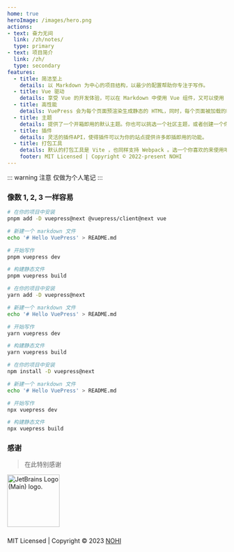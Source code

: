 ```yaml
---
home: true
heroImage: /images/hero.png
actions:
- text: 奋力无间
  link: /zh/notes/
  type: primary
- text: 项目简介
  link: /zh/
  type: secondary
features:
  - title: 简洁至上
    details: 以 Markdown 为中心的项目结构，以最少的配置帮助你专注于写作。
  - title: Vue 驱动
    details: 享受 Vue 的开发体验，可以在 Markdown 中使用 Vue 组件，又可以使用 Vue 来开发自定义主题。
  - title: 高性能
    details: VuePress 会为每个页面预渲染生成静态的 HTML，同时，每个页面被加载的时候，将作为 SPA 运行。
  - title: 主题
    details: 提供了一个开箱即用的默认主题。你也可以挑选一个社区主题，或者创建一个你自己的主题。
  - title: 插件
    details: 灵活的插件API，使得插件可以为你的站点提供许多即插即用的功能。
  - title: 打包工具
    details: 默认的打包工具是 Vite ，也同样支持 Webpack 。选一个你喜欢的来使用吧！
    footer: MIT Licensed | Copyright © 2022-present NOHI
---
```


::: warning 注意
仅做为个人笔记
:::


### 像数 1, 2, 3 一样容易

<CodeGroup>
  <CodeGroupItem title="PNPM" active>

```bash
# 在你的项目中安装
pnpm add -D vuepress@next @vuepress/client@next vue

# 新建一个 markdown 文件
echo '# Hello VuePress' > README.md

# 开始写作
pnpm vuepress dev

# 构建静态文件
pnpm vuepress build
```

  </CodeGroupItem>

  <CodeGroupItem title="YARN">

```bash
# 在你的项目中安装
yarn add -D vuepress@next

# 新建一个 markdown 文件
echo '# Hello VuePress' > README.md

# 开始写作
yarn vuepress dev

# 构建静态文件
yarn vuepress build
```

  </CodeGroupItem>

  <CodeGroupItem title="NPM">

```bash
# 在你的项目中安装
npm install -D vuepress@next

# 新建一个 markdown 文件
echo '# Hello VuePress' > README.md

# 开始写作
npx vuepress dev

# 构建静态文件
npx vuepress build
```

  </CodeGroupItem>
</CodeGroup>


### 感谢
> 在此特别感谢

<a href="https://www.jetbrains.com/community/opensource/#support" target="_blank" title="JetBrains">
<img style="width: 120px;" src="https://resources.jetbrains.com/storage/products/company/brand/logos/jb_beam.png" alt="JetBrains Logo (Main) logo.">
</a>

###
<div class="footer" >
MIT Licensed | Copyright © 2023 <a href="mailto:thisisnohi@163.com">NOHI</a>
</div>